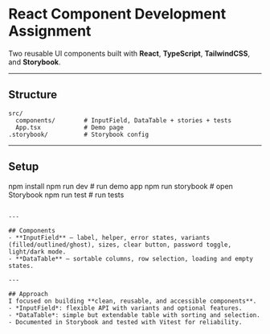 # React Component Development Assignment

Two reusable UI components built with **React**, **TypeScript**, **TailwindCSS**, and **Storybook**.

---

##  Structure
```
src/
  components/        # InputField, DataTable + stories + tests
  App.tsx            # Demo page
.storybook/          # Storybook config
```

---

##  Setup

npm install
npm run dev        # run demo app
npm run storybook  # open Storybook
npm run test       # run tests
```

---

## Components
- **InputField** – label, helper, error states, variants (filled/outlined/ghost), sizes, clear button, password toggle, light/dark mode.  
- **DataTable** – sortable columns, row selection, loading and empty states.

---

## Approach
I focused on building **clean, reusable, and accessible components**.  
- *InputField*: flexible API with variants and optional features.  
- *DataTable*: simple but extendable table with sorting and selection.  
- Documented in Storybook and tested with Vitest for reliability.  

